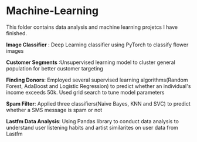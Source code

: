 # Machine-Learning
This folder contains data analysis and machine learning projetcs I have finished.

**Image Classifier** : Deep Learning classifier using PyTorch to classify flower images

**Customer Segments** :Unsupervised learning model to cluster general population for better customer targeting

**Finding Donors**: Employed several supervised learning algorithms(Random Forest, AdaBoost and Logistic Regression) to predict whether an individual's income exceeds 50k. Used grid search to tune model parameters

**Spam Filter**: Applied three classifiers(Naive Bayes, KNN and SVC) to predict whether a SMS message is spam or not

**Lastfm Data Analysis**: Using Pandas library to conduct data analysis to understand user listening habits and artist similarites on user data from Lastfm

